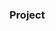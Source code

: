 ### Project

























































































































































         









        





 































